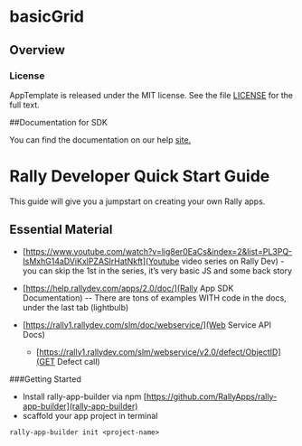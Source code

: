 basicGrid
=========================

## Overview


### License

AppTemplate is released under the MIT license.  See the file [LICENSE](./LICENSE) for the full text.

##Documentation for SDK

You can find the documentation on our help [site.](https://help.rallydev.com/apps/2.0/doc/)

# Rally Developer Quick Start Guide

This guide will give you a jumpstart on creating your own Rally apps.

## Essential Material
* [https://www.youtube.com/watch?v=lig8er0EaCs&index=2&list=PL3PQ-IsMxhG14aDViKxlPZASIrHatNkft](Youtube video series on Rally Dev) - you can skip the 1st in the series, it’s very basic JS and some back story

* [https://help.rallydev.com/apps/2.0/doc/](Rally App SDK Documentation) -- There are tons of examples WITH code in the docs, under the last tab (lightbulb)

* [https://rally1.rallydev.com/slm/doc/webservice/](Web Service API Docs) 
  + [https://rally1.rallydev.com/slm/webservice/v2.0/defect/ObjectID](GET Defect call) 

###Getting Started
* Install rally-app-builder via npm [https://github.com/RallyApps/rally-app-builder](rally-app-builder)
* scaffold your app project in terminal
```
rally-app-builder init <project-name>
```

